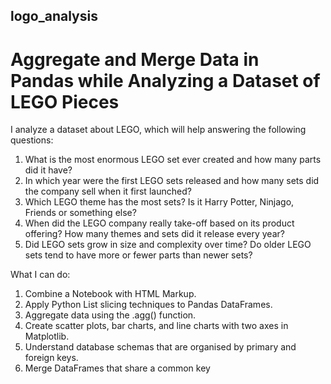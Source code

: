 ## logo_analysis
# Aggregate and Merge Data in Pandas while Analyzing a Dataset of LEGO Pieces

I analyze a dataset about LEGO, which will help answering the following questions:
  1. What is the most enormous LEGO set ever created and how many parts did it have?
  2. In which year were the first LEGO sets released and how many sets did the company sell when it first launched?
  3. Which LEGO theme has the most sets? Is it Harry Potter, Ninjago, Friends or something else?
  4. When did the LEGO company really take-off based on its product offering? How many themes and sets did it release every year?
  5. Did LEGO sets grow in size and complexity over time? Do older LEGO sets tend to have more or fewer parts than newer sets?

What I can do:
  1. Combine a Notebook with HTML Markup.
  2. Apply Python List slicing techniques to Pandas DataFrames.
  3. Aggregate data using the .agg() function.
  4. Create scatter plots, bar charts, and line charts with two axes in Matplotlib.
  5. Understand database schemas that are organised by primary and foreign keys.
  6. Merge DataFrames that share a common key
